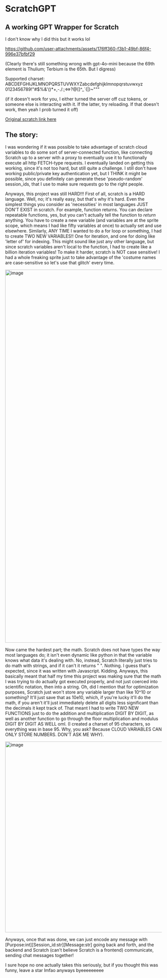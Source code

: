 # ScratchGPT

## A working GPT Wrapper for Scratch

I don't know why I did this but it works lol


https://github.com/user-attachments/assets/176ff360-f3b1-49bf-86f4-996e37bfbf29

(Clearly there's still something wrong with gpt-4o-mini because the 69th element is Thulium; Terbium is the 65th. But I digress)

Supported charset: ABCDEFGHIJKLMNOPQRSTUVWXYZabcdefghijklmnopqrstuvwxyz 0123456789!"#$%&'()*+,-./:;<=>?@[\]^_`{|}~"""

(if it doesn't work for you, I either turned the server off cuz tokens, or someone else is interacting with it. If the latter, try reloading. If that doesn't work, then yeah I prob turned it off)

[Original scratch link here](https://scratch.mit.edu/projects/1162008274/)

## The story:
I was wondering if it was possible to take advantage of scratch cloud variables to do some sort of server-connected function, 
like connecting Scratch up to a server with a proxy to eventually use it to functionally execute all http FETCH-type requests. 
I eventually landed on getting this working, since it's not too hard, but still quite a challenge. 
I still don't have working public/private key authentication yet, but I THINK it might be possible, since you definitely can generate 
these 'pseudo-random' session_ids, that I use to make sure requests go to the right people.

Anyways, this project was still HARD!!! First of all, scratch is a HARD language. Well, no; it's really easy, but that's why it's hard.
Even the simplest things you consider as 'necessities' in most languages JUST DON'T EXIST in scratch. For example, function returns. You 
can declare repeatable functions, yes, but you can't actually tell the function to _return_ anything. You have to create a new variable 
(and variables are at the sprite scope, which means I had like fifty variables at once) to actually set and use elsewhere. Similarly, 
ANY TIME I wanted to do a for loop or something, I had to create TWO NEW VARIABLES!! One for iteration, and one for doing like 'letter of'
for indexing. This might sound like just any other language, but since scratch variables aren't local to the function, I had to create like 
a billion iteration variables! To make it harder, scratch is NOT case sensitive! I had a whole freaking sprite just to take advantage of the
'costume names are case-sensitive so let's use that glitch' every time.

<img width="1196" alt="image" src="https://github.com/user-attachments/assets/504b9b4f-5c0e-410c-9da3-4cdef4d71183" />

Now came the hardest part; the math. Scratch does not have types the way most languages do; it isn't even dynamic like python in that the variable
knows what data it's dealing with. No, instead, Scratch literally just tries to do math with strings, and if it can't it returns " ". Nothing. I guess
that's expected, since it was written with Javascript. Kidding. Anyways, this basically meant that half my time this project was making sure that 
the math I was trying to do actually got executed properly, and not just coerced into scientific notation, then into a string. Oh, did I mention 
that for optimization purposes, Scratch just won't store any variable larger than like 10^10 or something? It'll just save that as 10e10, which, if you're 
lucky it'll do the math, if you aren't it'll just immediately delete all digits less significant than the decimals it kept track of. That meant I had to write 
TWO NEW FUNCTIONS just to do the addition and multiplication DIGIT BY DIGIT, as well as another function to go through the floor multiplication and modulus 
DIGIT BY DIGIT AS WELL oml. (I created a charset of 95 characters, so everything was in base 95. Why, you ask? Because CLOUD VARIABLES CAN ONLY STORE
NUMBERS. DON'T ASK ME WHY). 

<img width="612" alt="image" src="https://github.com/user-attachments/assets/d8325d45-cfd7-4b27-ac44-109f5f0c6601" />

Anyways, once that was done, we can just encode any message with [Purpose:int][Session_id:str][Message:str] going back and forth, and the backend and Scratch 
(can't believe Scratch is a frontend) communicate, sending chat messages together!

I sure hope no one actually takes this seriously, but if you thought this was funny, leave a star lmfao anyways byeeeeeeeee
